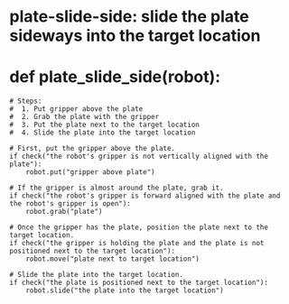 # plate-slide-side: slide the plate sideways into the target location
# def plate_slide_side(robot):
    # Steps:
    #  1. Put gripper above the plate
    #  2. Grab the plate with the gripper
    #  3. Put the plate next to the target location
    #  4. Slide the plate into the target location

    # First, put the gripper above the plate.
    if check("the robot's gripper is not vertically aligned with the plate"):
        robot.put("gripper above plate")
    
    # If the gripper is almost around the plate, grab it.
    if check("the robot's gripper is forward aligned with the plate and the robot's gripper is open"):
        robot.grab("plate")
    
    # Once the gripper has the plate, position the plate next to the target location.
    if check("the gripper is holding the plate and the plate is not positioned next to the target location"):
        robot.move("plate next to target location")
    
    # Slide the plate into the target location.
    if check("the plate is positioned next to the target location"):
        robot.slide("the plate into the target location")